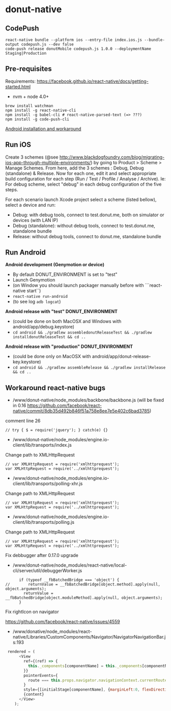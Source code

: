 # donut-native

## CodePush

```
react-native bundle --platform ios --entry-file index.ios.js --bundle-output codepush.js --dev false
code-push release donutMobile codepush.js 1.0.0 --deploymentName Staging|Production
```

## Pre-requisites

Requirements: https://facebook.github.io/react-native/docs/getting-started.html

* nvm + node 4.0+

```
brew install watchman
npm install -g react-native-cli
npm install -g babel-cli # react-native-parsed-text (=> ???)
npm install -g code-push-cli
```

[Android installation and workaround](./Android.md)

## Run iOS

Create 3 schemes (@see http://www.blackdogfoundry.com/blog/migrating-ios-app-through-multiple-environments/) by going to Product > Scheme > Manage Schemes.
From here, add the 3 schemes : Debug, Debug (standalone) & Release.
Now for each one, edit it and select appropriate build configuration for each step (Run / Test / Profile / Analyse / Archive).
Ie: For debug scheme, select "debug" in each debug configuration of the five steps.

For each scenario launch Xcode project select a scheme (listed bellow), select a device and run:

* Debug: with debug tools, connect to test.donut.me, both on simulator or devices (with LAN IP)
* Debug (standalone): without debug tools, connect to test.donut.me, standalone bundle
* Release: without debug tools, connect to donut.me, standalone bundle

## Run Android

**Android  development (Genymotion or device)**
* By default DONUT_ENVIRONMENT is set to "test"
* Launch Genymotion
* (on Window you should launch packager manually before with ```react-native start``)
* ```react-native run-android```
* (to see log ```adb logcat```)

**Android release with "test" DONUT_ENVIRONMENT**
* (could be done on both MacOSX and Windows with android/app/debug.keystore)
* ```cd android && ./gradlew assembledonutReleaseTest && ./gradlew installdonutReleaseTest && cd ..```

**Android release with "production" DONUT_ENVIRONMENT**
* (could be done only on MacOSX with android/app/donut-release-key.keystore)
* ```cd android && ./gradlew assembleRelease && ./gradlew installRelease && cd ..```

## Workaround react-native bugs

- /www/donut-native/node_modules/backbone/backbone.js (will be fixed in 0.16 https://github.com/facebook/react-native/commit/8db35d492b846f51a758e8ee7e5e402c6bad3785)

comment line 26

```
// try { $ = require('jquery'); } catch(e) {}
```

- /www/donut-native/node_modules/engine.io-client/lib/transports/index.js

Change path to XMLHttpRequest

```
// var XMLHttpRequest = require('xmlhttprequest');
var XMLHttpRequest = require('../xmlhttprequest');
```
 
- /www/donut-native/node_modules/engine.io-client/lib/transports/polling-xhr.js

Change path to XMLHttpRequest

```
// var XMLHttpRequest = require('xmlhttprequest');
var XMLHttpRequest = require('../xmlhttprequest');
```

- /www/donut-native/node_modules/engine.io-client/lib/transports/polling.js

Change path to XMLHttpRequest

```
// var XMLHttpRequest = require('xmlhttprequest');
var XMLHttpRequest = require('../xmlhttprequest');
```

Fix debbugger after 0.17.0 upgrade

- /www/donut-native/node_modules/react-native/local-cli/server/util/debuggerWorker.js

```
      if (typeof __fbBatchedBridge === 'object') {
//        returnValue = __fbBatchedBridge[object.method].apply(null, object.arguments);
        returnValue = __fbBatchedBridge[object.moduleMethod].apply(null, object.arguments);
      }
```

Fix rightIcon on navigator

https://github.com/facebook/react-native/issues/4559
- /www/donative/node_modules/react-native/Libraries/CustomComponents/Navigator/NavigatorNavigationBar.js:193
```javascript
 rendered = (
      <View
        ref={(ref) => {
          this._components[componentName] = this._components[componentName].set(route, ref);
        }}
        pointerEvents={
          route === this.props.navigator.navigationContext.currentRoute ? 'box-none' : 'none'
        }
        style={[initialStage[componentName], {marginLeft:0, flexDirection: 'row', justifyContent:'center'}]}>
        {content}
      </View>
    );
```
